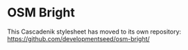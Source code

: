 # OSM Bright

This Cascadenik stylesheet has moved to its own repository:
https://github.com/developmentseed/osm-bright/
